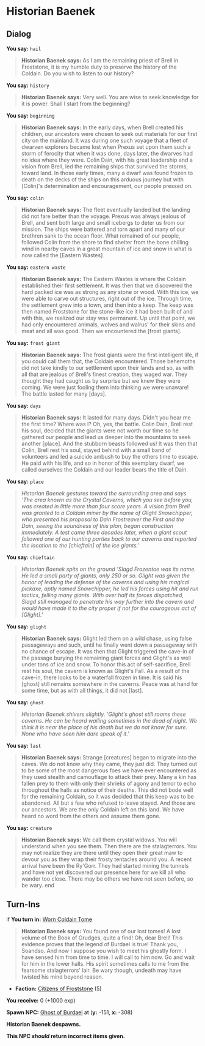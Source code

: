 # Historian Baenek
## Dialog

**You say:** `hail`



>**Historian Baenek says:** As I am the remaining priest of Brell in Froststone, it is my humble duty to preserve the history of the Coldain.  Do you wish to listen to our history?

**You say:** `history`



>**Historian Baenek says:** Very well.  You are wise to seek knowledge for it is power.  Shall I start from the beginning?

**You say:** `beginning`



>**Historian Baenek says:** In the early days, when Brell created his children, our ancestors were chosen to seek out materials for our first city on the mainland.  It was during one such voyage that a fleet of dwarven explorers became lost when Prexus set upon them such a storm of ferocity that when it was done, days later, the dwarves had no idea where they were.  Colin Dain, with his great leadership and a vision from Brell, led the remaining ships that survived the storms, toward land.  In those early times, many a dwarf was found frozen to death on the decks of the ships on this arduous journey but with [Colin]'s determination and encouragement, our people pressed on.

**You say:** `colin`



>**Historian Baenek says:** The fleet eventually landed but the landing did not fare better than the voyage.  Prexus was always jealous of Brell, and sent both large and small icebergs to deter us from our mission.  The ships were battered and torn apart and many of our brethren sank to the ocean floor.  What remained of our people, followed Colin from the shore to find shelter from the bone chilling wind in nearby caves in a great mountain of ice and snow in what is now called the [Eastern Wastes]

**You say:** `eastern waste`



>**Historian Baenek says:** The Eastern Wastes is where the Coldain established their first settlement.  It was then that we discovered the hard packed ice was as strong as any stone or wood.   With this ice, we were able to carve out structures, right out of the ice.  Through time, the settlement grew into a town, and then into a keep.  The keep was then named Froststone for the stone-like ice it had been built of and with this, we realized our stay was permanent.  Up until that point, we had only encountered animals, wolves and walrus' for their skins and meat and all was good.   Then we encountered the [frost giants].

**You say:** `frost giant`



>**Historian Baenek says:** The frost giants were the first intelligent life, if you could call them that, the Coldain encountered.  Those behemoths did not take kindly to our settlement upon their lands and so, as with all that are jealous of Brell's finest creation, they waged war.  They thought they had caught us by surprise but we knew they were coming.  We were just fooling them into thinking we were unaware!  The battle lasted for many [days].

**You say:** `days`



>**Historian Baenek says:** It lasted for many days.  Didn't you hear me the first time?  Where was I?  Oh, yes, the battle.  Colin Dain, Brell rest his soul, decided that the giants were not worth our time so he gathered our people and lead us deeper into the mountains to seek another [place].  And the stubborn beasts followed us!  It was then that Colin, Brell rest his soul, stayed behind with a small band of volunteers and led a suicide ambush to buy the others time to escape.  He paid with his life, and so in honor of this exemplary dwarf, we called ourselves the Coldain and our leader bears the title of Dain.

**You say:** `place`



>*Historian Baenek gestures toward the surrounding area and says 'The area known as the Crystal Caverns, which you see before you, was created in little more than four score years.  A vision from Brell was granted to a Coldain miner by the name of Glight Snowchipper, who presented his proposal to Dain Frostreaver the First and the Dain, seeing the soundness of this plan, began construction immediately.  A test came three decades later, when a giant scout followed one of our hunting parties back to our caverns and reported the location to the [chieftain] of the ice giants.'*

**You say:** `chieftain`



>*Historian Baenek spits on the ground 'Slagd Frozentoe was its name.  He led a small party of giants, only 250 or so.  Glight was given the honor of leading the defense of the caverns and using his magical pickaxe, aptly named Snowchipper, he led his forces using hit and run tactics, felling many giants.  With over half its forces dispatched, Slagd still managed to penetrate his way further into the cavern and would have made it to the city proper if not for the courageous act of [Glight].'*

**You say:** `glight`



>**Historian Baenek says:** Glight led them on a wild chase, using false passageways and such, until he finally went down a passageway with no chance of escape.  It was then that Glight triggered the cave-in of the passage burying the remaining giant forces and Glight's as well under tons of ice and snow.  To honor this act of self-sacrifice, Brell rest his soul, the cavern is known as Glight's Fall.  As a result of the cave-in, there looks to be a waterfall frozen in time.  It is said his [ghost] still remains somewhere in the caverns.  Peace was at hand for some time, but as with all things, it did not [last].

**You say:** `ghost`



>*Historian Baenek shivers slightly. 'Glight's ghost still roams these caverns.  He can be heard wailing sometimes in the dead of night.  We think it is near the place of his death but we do not know for sure.  None who have seen him dare speak of it.'*

**You say:** `last`



>**Historian Baenek says:** Strange [creatures] began to migrate into the caves.  We do not know why they came, they just did.  They turned out to be some of the most dangerous foes we have ever encountered as they used stealth and camouflage to attack their prey.  Many a kin has fallen prey to them with only their shrieks of agony and terror to echo throughout the halls as notice of their deaths.  This did not bode well for the remaining Coldain, so it was decided that this keep was to be abandoned.  All but a few who refused to leave stayed.  And those are our ancestors.  We are the only Coldain left on this land.  We have heard no word from the others and assume them gone.

**You say:** `creature`



>**Historian Baenek says:** We call them crystal widows.  You will understand when you see them.  Then there are the stalagterrors.  You may not realize they are there until they open their great maw to devour you as they wrap their frosty tentacles around you.  A recent arrival have been the Ry'Gorr.  They had started mining the tunnels and have not yet discovered our presence here for we kill all who wander too close.  There may be others we have not seen before, so be wary.
end

## Turn-Ins





if **You turn in:** [Worn Coldain Tome](/item/18237)


>**Historian Baenek says:** You found one of our lost tomes! A lost volume of the Book of Grudges, quite a find! Oh, dear Brell! This evidence proves that the legend of Burdael is true! Thank you, Soandso. And now I suppose you wish to meet his ghostly form. I have sensed him from time to time. I will call to him now. Go and wait for him in the lower halls. His spirit sometimes calls to me from the fearsome stalagterrors' lair. Be wary though, undeath may have twisted his mind beyond reason.


* __Faction:__ [Citizens of Froststone](/faction/460) (5)


 **You receive:** 0 (+1000 exp)


**Spawn NPC:**  [Ghost of Burdael](/npc/121015) at (**y:** -151, **x:** -308)


**Historian Baenek despawns.**

**This NPC *should* return incorrect items given.**
